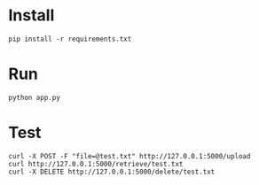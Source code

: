 # Install

```
pip install -r requirements.txt
```

# Run

```
python app.py
```

# Test

```
curl -X POST -F "file=@test.txt" http://127.0.0.1:5000/upload
curl http://127.0.0.1:5000/retrieve/test.txt
curl -X DELETE http://127.0.0.1:5000/delete/test.txt
```
